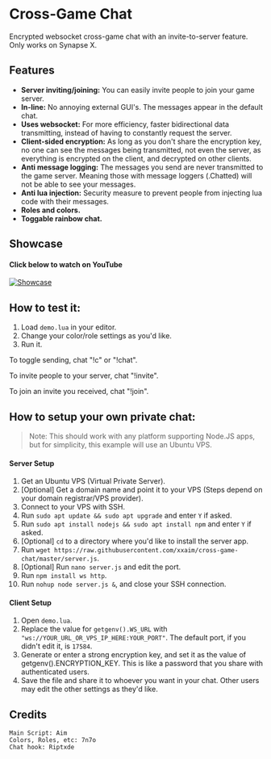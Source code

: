 # Cross-Game Chat
Encrypted websocket cross-game chat with an invite-to-server feature. Only works on Synapse X.

## Features
- **Server inviting/joining:** You can easily invite people to join your game server.
- **In-line:** No annoying external GUI's. The messages appear in the default chat.
- **Uses websocket:** For more efficiency, faster bidirectional data transmitting, instead of having to constantly request the server.
- **Client-sided encryption:** As long as you don't share the encryption key, no one can see the messages being transmitted, not even the server, as everything is encrypted on the client, and decrypted on other clients.
- **Anti message logging:** The messages you send are never transmitted to the game server. Meaning those with message loggers (.Chatted) will not be able to see your messages.
- **Anti lua injection:** Security measure to prevent people from injecting lua code with their messages.
- **Roles and colors.**
- **Toggable rainbow chat.**

## Showcase
#### Click below to watch on YouTube
[![Showcase](https://i.imgur.com/bWxjAZz.png)](https://www.youtube.com/watch?v=svyqZINPZ54 "Showcase")

## How to test it:
1. Load `demo.lua` in your editor.
2. Change your color/role settings as you'd like.
3. Run it.

To toggle sending, chat "!c" or "!chat".

To invite people to your server, chat "!invite".

To join an invite you received, chat "!join".

## How to setup your own private chat:
> Note: This should work with any platform supporting Node.JS apps, but for simplicity, this example will use an Ubuntu VPS.
#### Server Setup
1. Get an Ubuntu VPS (Virtual Private Server).
2. [Optional] Get a domain name and point it to your VPS (Steps depend on your domain registrar/VPS provider).
3. Connect to your VPS with SSH.
4. Run `sudo apt update && sudo apt upgrade` and enter `Y` if asked.
5. Run `sudo apt install nodejs && sudo apt install npm` and enter `Y` if asked.
6. [Optional] `cd` to a directory where you'd like to install the server app.
7. Run `wget https://raw.githubusercontent.com/xxaim/cross-game-chat/master/server.js`.
8. [Optional] Run `nano server.js` and edit the port.
9. Run `npm install ws http`.
10. Run `nohup node server.js &`, and close your SSH connection.
#### Client Setup
1. Open `demo.lua`.
2. Replace the value for `getgenv().WS_URL` with `"ws://YOUR_URL_OR_VPS_IP_HERE:YOUR_PORT"`. The default port, if you didn't edit it, is `17584`.
3. Generate or enter a strong encryption key, and set it as the value of getgenv().ENCRYPTION_KEY. This is like a password that you share with authenticated users.
4. Save the file and share it to whoever you want in your chat. Other users may edit the other settings as they'd like.

## Credits
	Main Script: Aim
	Colors, Roles, etc: 7n7o
	Chat hook: Riptxde
